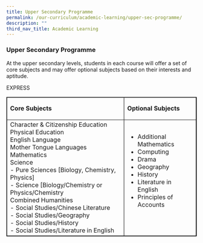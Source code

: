 ```yaml
---
title: Upper Secondary Programme
permalink: /our-curriculum/academic-learning/upper-sec-programme/
description: ""
third_nav_title: Academic Learning
---
```

### Upper Secondary Programme
At the upper secondary levels, students in each course will offer a set of core subjects and may offer optional subjects based on their interests and aptitude.

EXPRESS
<table border="1" style="border-color: black">
  <tbody>
    <tr>
      <td width="384">
        <p><strong>Core Subjects</strong></p>
      </td>
      <td width="204">
        <p><strong>Optional Subjects</strong></p>
      </td>
    </tr>
    <tr>
      <td width="384">
          Character &amp; Citizenship Education<br>Physical Education<br>English Language<br>Mother Tongue Languages<br>Mathematics<br>Science<br>- Pure Sciences [Biology, Chemistry, Physics]<br>- Science [Biology/Chemistry or Physics/Chemistry<br>Combined Humanities<br>- Social Studies/Chinese Literature<br> - Social Studies/Geography<br>- Social Studies/History<br>- Social Studies/Literature in English
      </td>
      <td width="204">
        <ul>
          <li>Additional Mathematics</li>
          <li>Computing</li>
          <li>Drama</li>
          <li>Geography</li>
          <li>History</li>
          <li>Literature in English</li>
          <li>Principles of Accounts</li>
        </ul>
        <p>&nbsp;</p>
      </td>
    </tr>
  </tbody>
</table>
<p>&nbsp;</p>



